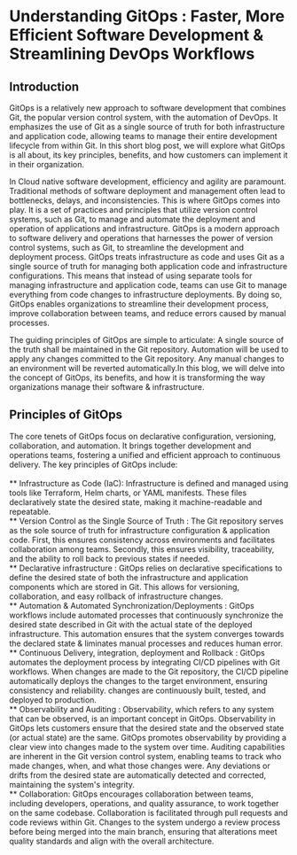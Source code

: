 # Understanding GitOps :  Faster, More Efficient Software Development &amp; Streamlining DevOps Workflows<br/>
## Introduction
GitOps is a relatively new approach to software development that combines Git, the popular version control system, with the automation of DevOps. It emphasizes the use of Git as a single source of truth for both infrastructure and application code, allowing teams to manage their entire development lifecycle from within Git. In this short blog post, we will explore what GitOps is all about, its key principles, benefits, and how customers can implement it in their organization. <br/>

In Cloud native software development, efficiency and agility are paramount. Traditional methods of software deployment and management often lead to bottlenecks, delays, and inconsistencies. This is where GitOps comes into play. It is a set of practices and principles that utilize version control systems, such as Git, to manage and automate the deployment and operation of applications and infrastructure. GitOps is a modern approach to software delivery and operations that harnesses the power of version control systems, such as Git, to streamline the development and deployment process. GitOps treats infrastructure as code and uses Git as a single source of truth for managing both application code and infrastructure configurations. This means that instead of using separate tools for managing infrastructure and application code, teams can use Git to manage everything from code changes to infrastructure deployments. By doing so, GitOps enables organizations to streamline their development process, improve collaboration between teams, and reduce errors caused by manual processes.<br/>

The guiding principles of GitOps are simple to articulate: A single source of the truth shall be maintained in the Git repository. Automation will be used to apply any changes committed to the Git repository. Any manual changes to an environment will be reverted automatically.In this blog, we will delve into the concept of GitOps, its benefits, and how it is transforming the way organizations manage their software & infrastructure.<br/>
## Principles of GitOps
The core tenets of GitOps focus on declarative configuration, versioning, collaboration, and automation. It brings together development and operations teams, fostering a unified and efficient approach to continuous delivery. The key principles of GitOps include: <br/><br/>
** Infrastructure as Code (IaC): Infrastructure is defined and managed using tools like Terraform, Helm charts, or YAML manifests. These files declaratively state the desired state, making it machine-readable and repeatable.<br/>
** Version Control as the Single Source of Truth : The Git repository serves as the sole source of truth for infrastructure configuration & application code. First, this ensures consistency across environments and facilitates collaboration among teams.  Secondly, this ensures visibility, traceability, and the ability to roll back to previous states if needed. <br/>
** Declarative infrastructure : GitOps relies on declarative specifications to define the desired state of both the infrastructure and application components which are stored in Git.  This allows for versioning, collaboration, and easy rollback of infrastructure changes. <br/>
** Automation & Automated Synchronization/Deployments : GitOps workflows include automated processes that continuously synchronize the desired state described in Git with the actual state of the deployed infrastructure. This automation ensures that the system converges towards the declared state & liminates manual processes and reduces human error.<br/>
** Continuous Delivery, integration, deployment and Rollback : GitOps automates the deployment process by integrating CI/CD pipelines with Git workflows. When changes are made to the Git repository, the CI/CD pipeline automatically deploys the changes to the target environment, ensuring consistency and reliability. changes are continuously built, tested, and deployed to production. <br/>
** Observability and Auditing : Observability, which refers to any system that can be observed, is an important concept in GitOps. Observability in GitOps lets customers ensure that the desired state and the observed state (or actual state) are the same. GitOps promotes observability by providing a clear view into changes made to the system over time. Auditing capabilities are inherent in the Git version control system, enabling teams to track who made changes, when, and what those changes were. Any deviations or drifts from the desired state are automatically detected and corrected, maintaining the system's integrity.<br/>
** Collaboration: GitOps encourages collaboration between teams, including developers, operations, and quality assurance, to work together on the same codebase. Collaboration is facilitated through pull requests and code reviews within Git. Changes to the system undergo a review process before being merged into the main branch, ensuring that alterations meet quality standards and align with the overall architecture.<br/>
